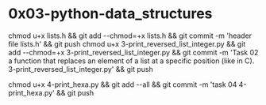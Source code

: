 # 0x03-python-data_structures

chmod u+x lists.h && git add --chmod=+x lists.h && git commit -m 'header file lists.h' && git push
chmod u+x 3-print_reversed_list_integer.py && git add --chmod=+x 3-print_reversed_list_integer.py && git commit -m 'Task 02 a function that replaces an element of a list at a specific position (like in C). 3-print_reversed_list_integer.py' && git push

chmod u+x 4-print_hexa.py && git add --all && git commit -m 'task 04 4-print_hexa.py' && git push
